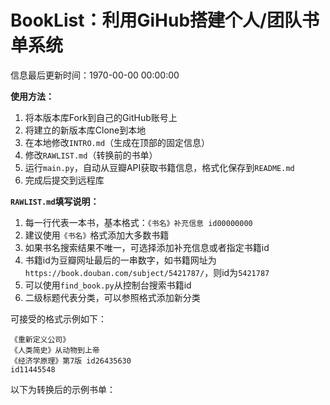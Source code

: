 # BookList：利用GiHub搭建个人/团队书单系统

信息最后更新时间：1970-00-00 00:00:00

**使用方法：**

1. 将本版本库Fork到自己的GitHub账号上
2. 将建立的新版本库Clone到本地
3. 在本地修改`INTRO.md`（生成在顶部的固定信息）
4. 修改`RAWLIST.md`（转换前的书单）
5. 运行`main.py`，自动从豆瓣API获取书籍信息，格式化保存到`README.md`
6. 完成后提交到远程库

**`RAWLIST.md`填写说明：**
1. 每一行代表一本书，基本格式：`《书名》补充信息 id00000000`
2. 建议使用`《书名》`格式添加大多数书籍
3. 如果书名搜索结果不唯一，可选择添加补充信息或者指定书籍id
4. 书籍id为豆瓣网址最后的一串数字，如书籍网址为`https://book.douban.com/subject/5421787/`，则id为`5421787`
5. 可以使用`find_book.py`从控制台搜索书籍id
5. 二级标题代表分类，可以参照格式添加新分类

可接受的格式示例如下：
```
《重新定义公司》
《人类简史》从动物到上帝
《经济学原理》第7版 id26435630
id11445548
```

以下为转换后的示例书单：